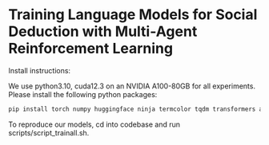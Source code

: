 # Training Language Models for Social Deduction with Multi-Agent Reinforcement Learning

Install instructions:

We use python3.10, cuda12.3 on an NVIDIA A100-80GB for all experiments. Please install the following python packages:

``` bash
pip install torch numpy huggingface ninja termcolor tqdm transformers accelerate tyro wandb datasets peft schedulefree
```

To reproduce our models, cd into codebase and run scripts/script_trainall.sh.
